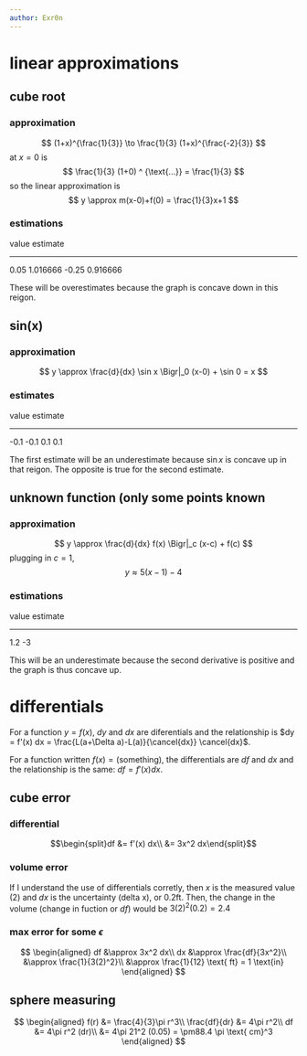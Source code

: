 ```yaml
---
author: Exr0n
---
```


# linear approximations

## cube root

### approximation

$$ (1+x)^{\frac{1}{3}} \to \frac{1}{3} (1+x)^{\frac{-2}{3}} $$ at
$x = 0$ is $$ \frac{1}{3} (1+0) ^ {\text{...}} = \frac{1}{3} $$ so the
linear approximation is $$ y \approx m(x-0)+f(0) = \frac{1}{3}x+1 $$

### estimations

  value   estimate
  ------- ----------
  0.05    1.016666
  -0.25   0.916666

These will be overestimates because the graph is concave down in this
reigon.

## sin(x)

### approximation

$$ y \approx \frac{d}{dx} \sin x \Bigr|_0 (x-0) + \sin 0 = x $$

### estimates

  value   estimate
  ------- ----------
  -0.1    -0.1
  0.1     0.1

The first estimate will be an underestimate because $\sin x$ is concave
up in that reigon. The opposite is true for the second estimate.

## unknown function (only some points known

### approximation

$$ y \approx \frac{d}{dx} f(x) \Bigr|_c (x-c) + f(c) $$ plugging in
$c = 1$, $$ y \approx 5(x-1)-4 $$

### estimations

  value   estimate
  ------- ----------
  1.2     -3

This will be an underestimate because the second derivative is positive
and the graph is thus concave up.

# differentials

For a function $y = f(x)$, $dy$ and $dx$ are diferentials and the
relationship is
$dy = f'(x) dx = \frac{L(a+\Delta a)-L(a)}{\cancel{dx}} \cancel{dx}$.

For a function written $f(x) = \text{(something)}$, the differentials
are $df$ and $dx$ and the relationship is the same: $df = f'(x) dx$.

## cube error

### differential

$$\begin{split}df &= f'(x) dx\\ &= 3x^2 dx\end{split}$$

### volume error

If I understand the use of differentials corretly, then $x$ is the
measured value ($2$) and $dx$ is the uncertainty (delta x), or
$0.2 \text{ft}$. Then, the change in the volume (change in fuction or
$df$) would be $3(2)^2 (0.2) = 2.4$

### max error for some $\epsilon$

$$
    \begin{aligned}
    df &\approx 3x^2 dx\\
    dx &\approx \frac{df}{3x^2}\\
       &\approx \frac{1}{3(2)^2}\\
       &\approx \frac{1}{12} \text{ ft} = 1 \text{in}
    \end{aligned}
    $$

## sphere measuring

$$
   \begin{aligned}
   f(r) &= \frac{4}{3}\pi r^3\\
   \frac{df}{dr} &= 4\pi r^2\\
   df &= 4\pi r^2 (dr)\\
   &= 4\pi 21^2 (0.05) = \pm88.4 \pi \text{ cm}^3
   \end{aligned}
   $$
